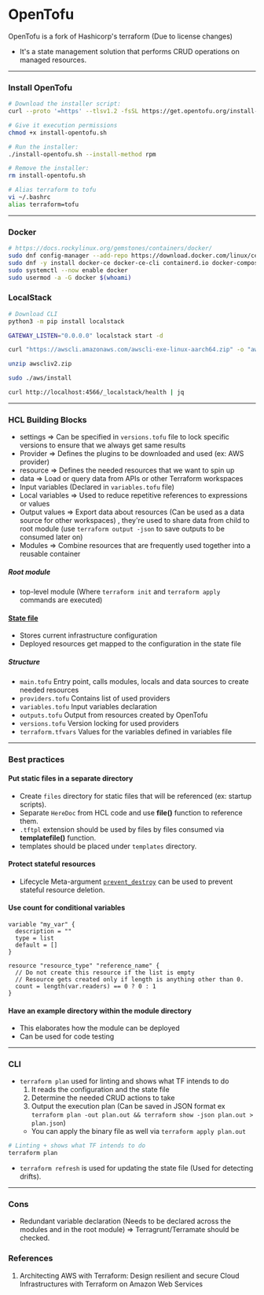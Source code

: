 # OpenTofu
OpenTofu is a fork of Hashicorp's terraform (Due to license changes)

- It's a state management solution that performs CRUD operations on managed resources.

---

### Install OpenTofu
```bash
# Download the installer script:
curl --proto '=https' --tlsv1.2 -fsSL https://get.opentofu.org/install-opentofu.sh -o install-opentofu.sh

# Give it execution permissions
chmod +x install-opentofu.sh

# Run the installer:
./install-opentofu.sh --install-method rpm

# Remove the installer:
rm install-opentofu.sh

# Alias terraform to tofu
vi ~/.bashrc
alias terraform=tofu
```

---

### Docker
```bash
# https://docs.rockylinux.org/gemstones/containers/docker/
sudo dnf config-manager --add-repo https://download.docker.com/linux/centos/docker-ce.repo
sudo dnf -y install docker-ce docker-ce-cli containerd.io docker-compose-plugin
sudo systemctl --now enable docker
sudo usermod -a -G docker $(whoami)
```

### LocalStack
```bash
# Download CLI
python3 -m pip install localstack

GATEWAY_LISTEN="0.0.0.0" localstack start -d

curl "https://awscli.amazonaws.com/awscli-exe-linux-aarch64.zip" -o "awscliv2.zip"

unzip awscliv2.zip

sudo ./aws/install

curl http://localhost:4566/_localstack/health | jq
```

---

### HCL Building Blocks
- settings => Can be specified in `versions.tofu` file to lock specific versions to ensure that we always get same results
- Provider => Defines the plugins to be downloaded and used (ex: AWS provider)
- resource => Defines the needed resources that we want to spin up
- data => Load or query data from APIs or other Terraform workspaces
- Input variables (Declared in `variables.tofu` file)
- Local variables => Used to reduce repetitive references to expressions or values
- Output values => Export data about resources (Can be used as a data source for other workspaces) , they're used to share data from child to root module (use `terraform output -json` to save outputs to be consumed later on)
- Modules => Combine resources that are frequently used together into a reusable container

##### Root module
- top-level module (Where `terraform init` and `terraform apply` commands are executed)

#### [State file](https://developer.hashicorp.com/terraform/language/state)
- Stores current infrastructure configuration
- Deployed resources get mapped to the configuration in the state file

##### Structure
- `main.tofu` Entry point, calls modules, locals and data sources to create needed resources
- `providers.tofu` Contains list of used providers
- `variables.tofu` Input variables declaration
- `outputs.tofu` Output from resources created by OpenTofu
- `versions.tofu` Version locking for used providers
- `terraform.tfvars` Values for the variables defined in variables file

---

### Best practices
#### Put static files in a separate directory
- Create `files` directory for static files that will be referenced (ex: startup scripts).
- Separate `HereDoc` from HCL code and use **file()** function to reference them.
- `.tftpl` extension should be used by files by files consumed via **templatefile()** function.
- templates should be placed under `templates` directory. 

#### Protect stateful resources
- Lifecycle Meta-argument [`prevent_destroy`](https://developer.hashicorp.com/terraform/language/meta-arguments/lifecycle#prevent_destroy) can be used to prevent stateful resource deletion.

#### Use count for conditional variables
```hcl
variable "my_var" {
  description = ""
  type = list
  default = []
}

resource "resource_type" "reference_name" {
  // Do not create this resource if the list is empty
  // Resource gets created only if length is anything other than 0.
  count = length(var.readers) == 0 ? 0 : 1
}
```

#### Have an example directory within the module directory
- This elaborates how the module can be deployed
- Can be used for code testing

---

### CLI
- `terraform plan` used for linting and shows what TF intends to do
  1. It reads the configuration and the state file
  2. Determine the needed CRUD actions to take
  3. Output the execution plan (Can be saved in JSON format ex `terraform plan -out plan.out && terraform show -json plan.out > plan.json`)
  * You can apply the binary file as well via `terraform apply plan.out`
```bash
# Linting + shows what TF intends to do
terraform plan
```

- `terraform refresh` is used for updating the state file (Used for detecting drifts).

---

### Cons
- Redundant variable declaration (Needs to be declared across the modules and in the root module) => Terragrunt/Terramate should be checked.

### References
1. Architecting AWS with Terraform: Design resilient and secure Cloud Infrastructures with Terraform on Amazon Web Services
